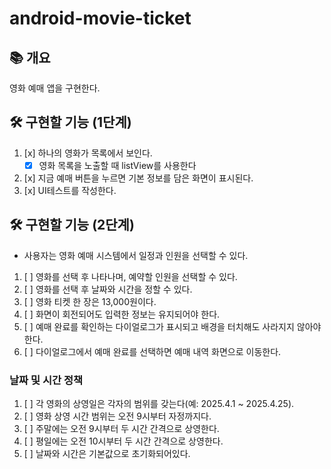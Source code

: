 # android-movie-ticket

## 📚️ 개요

영화 예매 앱을 구현한다.

## 🛠️ 구현할 기능 (1단계)

1. [x] 하나의 영화가 목록에서 보인다.
    - [x] 영화 목록을 노출할 때 listView를 사용한다
2. [x] 지금 예매 버튼을 누르면 기본 정보를 담은 화면이 표시된다.
3. [x] UI테스트를 작성한다.


## 🛠️ 구현할 기능 (2단계)
   - 사용자는 영화 예매 시스템에서 일정과 인원을 선택할 수 있다.
1. [ ] 영화를 선택 후 나타나며, 예약할 인원을 선택할 수 있다.
2. [ ] 영화를 선택 후 날짜와 시간을 정할 수 있다.
3. [ ] 영화 티켓 한 장은 13,000원이다.
4. [ ] 화면이 회전되어도 입력한 정보는 유지되어야 한다.
5. [ ] 예매 완료를 확인하는 다이얼로그가 표시되고 배경을 터치해도 사라지지 않아야 한다.
6. [ ] 다이얼로그에서 예매 완료를 선택하면 예매 내역 화면으로 이동한다.

### 날짜 및 시간 정책
1. [ ] 각 영화의 상영일은 각자의 범위를 갖는다(예: 2025.4.1 ~ 2025.4.25).
2. [ ] 영화 상영 시간 범위는 오전 9시부터 자정까지다.
3. [ ] 주말에는 오전 9시부터 두 시간 간격으로 상영한다.
4. [ ] 평일에는 오전 10시부터 두 시간 간격으로 상영한다.
5. [ ] 날짜와 시간은 기본값으로 초기화되어있다.

